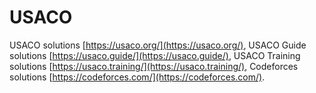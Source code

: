 # USACO
USACO solutions [https://usaco.org/](https://usaco.org/), USACO Guide solutions [https://usaco.guide/](https://usaco.guide/), USACO Training solutions [https://usaco.training/](https://usaco.training/), Codeforces solutions [https://codeforces.com/](https://codeforces.com/).